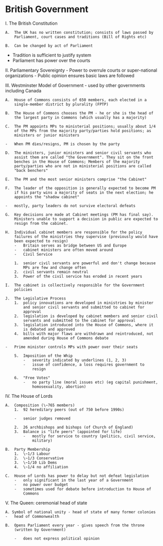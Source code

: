 British Government
==================

I.  The British Constitution

    A.  The UK has no written constitution; consists of laws passed by
        Parliament, court cases and traditions (Bill of Rights etc)

    B.  Can be changed by act of Parliament

-   Tradition is sufficient to justify system
-   Parliament has power over the courts

II. Parliamentary Sovereignty
    -   Power to overrule courts or super-national organizations
    -   Public opinion ensures basic laws are followed

III. Westminster Model of Government
    -   used by other governments including Canada

    A.  House of Commons consists of 650 members, each elected in a
        single-member district by plurality (FPTP)

    B.  The House of Commons chooses the PM - he or she is the head of
        the largest party in Commons (which usually has a majority)

    C.  The PM appoints MPs to ministerial positions; usually about 1/4
        of the MPs from the majority party/parties hold positions; as
        ministers or junior ministers

    -   When PM dies/resigns, PM is chosen by the party

    D.  The ministers, junior ministers and senior civil servants who
        assist them are called "the Government". They sit on the front
        benches in the House of Commons; Members of the majority
        party/parties who are not in ministerial positions are called
        "back benchers"

    E.  The PM and the most senior ministers comprise "the Cabinet"

    F.  The leader of the opposition is generally expected to become PM
        if his party wins a majority of seats in the next election; he
        appoints the "shadow cabinet"

    -   mostly, party leaders do not survive electoral defeats

    G.  Key decisions are made at Cabinet meetings (PM has final say).
        Ministers unable to support a decision in public are expected to
        resign from the cabinet.

    H.  Individual cabinet members are responsible for the policy
        failures of the ministries they supervise (previously would have
        been expected to resign)
        -   Britain serves as bridge between US and Europe
        -   cabinet ministers are often moved around
        -   Civil Service

        1.  senior civil servants are powerful and don't change because
            MPs are few and change often
        2.  civil servants remain neutral
        3.  Power of the civil service has eroded in recent years

    I.  The cabinet is collectively responsible for the Government
        policies

    J.  The Legislative Process
        1.  policy innovations are developed in ministries by minister
            and senior civil servants and submitted to cabinet for
            approval
        2.  legislation is developed by cabinet members and senior civil
            servants and submitted to the cabinet for approval
        3.  legislation introduced into the House of Commons, where it
            is debated and approved
        4.  bills with major flaws are withdrawn and reintroduced, not
            amended during House of Commons debate

    -   Prime minister controls MPs with power over their seats

        5.  Imposition of the Whip
            -   severity indicated by underlines (1, 2, 3)
            -   issue of confidence, a loss requires government to
                resign

        6.  "Free Votes"
            -   no party line (moral issues etc) (eg capital punishment,
                homosexuality, abortion)

IV. The House of Lords

    A.  Composition (\~765 members)
        1.  92 hereditary peers (out of 750 before 1990s)

        -   senior judges removed

        2.  26 archbishops and bishops (of Church of England)
        3.  Balance is "life peers" (appointed for life)
            -   mostly for service to country (politics, civil service,
                military)

    B.  Party Membership
        1.  \~1/3 Labour
        2.  \~1/3 Conservative
        3.  \~1/10 Lib Dems
        4.  \~1/4 no affiliation

    C.  House of Lords has power to delay but not defeat legislation
        -   only significant in the last year of a Government
        -   no power over budget
        -   sometimes used for debate before introduction to House of
            Commons

V.  The Queen: ceremonial head of state

    A. Symbol of national unity - head of state of many former colonies
    -   head of Commonwealth

    B.  Opens Parliament every year - gives speech from the throne
        (written by Government)

        -   does not express political opinion


